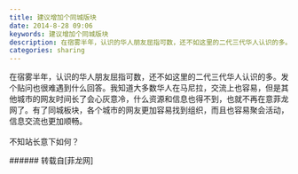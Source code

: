 ```yaml
---
title: 建议增加个同城版块
date: 2014-8-28 09:06
keywords: 建议增加个同城版块
description: 在宿雾半年，认识的华人朋友屈指可数，还不如这里的二代三代华人认识的多。发个贴问也很难遇到什么回答。我知道大多数华人在马尼拉，交流上也容易，但是其他城市的网友时间长了会心灰意冷，什么资源和信息也得不到，也就不再在意菲龙网了。有了同城板块，各个城市的网友更加容易找到组织，而且也容易聚会活动，信息交流也更加顺畅。不知站长意下如何？
categories: sharing
---
```

<td class="t_f" id="postmessage_131402">

在宿雾半年，认识的华人朋友屈指可数，还不如这里的二代三代华人认识的多。发个贴问也很难遇到什么回答。我知道大多数华人在马尼拉，交流上也容易，但是其他城市的网友时间长了会心灰意冷，什么资源和信息也得不到，也就不再在意菲龙网了。有了同城板块，各个城市的网友更加容易找到组织，而且也容易聚会活动，信息交流也更加顺畅。<br/>
<br/>
不知站长意下如何？<br/>
</td>
###### 转载自[菲龙网]